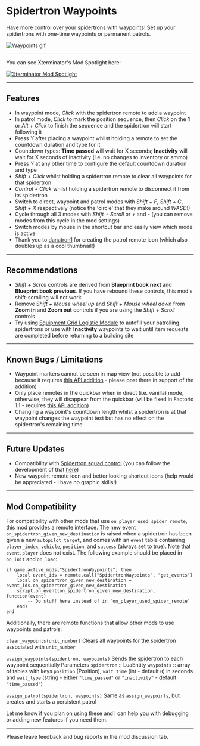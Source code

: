 Spidertron Waypoints
==================

Have more control over your spidertrons with waypoints! Set up your spidertrons with one-time waypoints or permanent patrols.

![Waypoints gif](https://i.imgur.com/FJW3E7V.gif)

-----
You can see Xterminator's Mod Spotlight here:

[![Xterminator Mod Spotlight](https://img.youtube.com/vi/RggwfbKXqoQ/0.jpg)](https://www.youtube.com/watch?v=RggwfbKXqoQ)

-----
Features
-----

- In waypoint mode, *Click* with the spidertron remote to add a waypoint
- In patrol mode, *Click* to mark the position sequence, then *Click* on the **1** or *Alt + Click* to finish the sequence and the spidertron will start following it
- Press *Y* after placing a waypoint whilst holding a remote to set the countdown duration and type for it
- Countdown types: **Time passed** will wait for X seconds; **Inactivity** will wait for X seconds of inactivity (i.e. no changes to inventory or ammo)
- Press *Y* at any other time to configure the default countdown duration and type
- *Shift + Click* whilst holding a spidertron remote to clear all waypoints for that spidertron
- *Control + Click* whilst holding a spidertron remote to disconnect it from its spidertron
- Switch to direct, waypoint and patrol modes with *Shift + F*, *Shift + C*, *Shift + X* respectively (notice the 'circle' that they make around *WASD*!)
- Cycle through all 3 modes with *Shift + Scroll* or *+* and *-* (you can remove modes from this cycle in the mod settings)
- Switch modes by mouse in the shortcut bar and easily view which mode is active
- Thank you to [danatron1](https://www.reddit.com/r/factorio/comments/iitlvi/i_made_a_mod_that_allows_you_to_set_waypoints/g3dzt1h) for creating the patrol remote icon (which also doubles up as a cool thumbnail!)

-----
Recommendations
-----

- *Shift + Scroll* controls are derived from **Blueprint book next** and **Blueprint book previous**. If you have rebound these controls, this mod's shift-scrolling will not work
- Remove *Shift + Mouse wheel up* and *Shift + Mouse wheel down* from **Zoom in** and **Zoom out** controls if you are using the *Shift + Scroll* controls
- Try using [Equipment Grid Logistic Module](https://mods.factorio.com/mod/EquipmentGridLogisticModule) to autofill your patrolling spidertrons or use with **Inactivity** waypoints to wait until item requests are completed before returning to a building site

-----
Known Bugs / Limitations
-----

- Waypoint markers cannot be seen in map view (not possible to add because it requires [this API addition](https://forums.factorio.com/viewtopic.php?f=28&t=76539&p=510027) - please post there in support of the addition)
- Only place remotes in the quickbar when in direct (i.e. vanilla) mode, otherwise, they will disappear from the quickbar (will be fixed in Factorio 1.1 - requires [this API addition](https://forums.factorio.com/viewtopic.php?f=28&t=88867))
- Changing a waypoint's countdown length whilst a spidertron is at that waypoint changes the waypoint text but has no effect on the spidertron's remaining time

-----
Future Updates
-----

- Compatibility with [Spidertron squad control](https://mods.factorio.com/mod/Spider_Control) (you can follow the development of that [here](https://github.com/npc-strider/spidertron-squad-control/pull/2))
- New waypoint remote icon and better looking shortcut icons (help would be appreciated - I have no graphic skills!)

-----
Mod Compatibility
-----

For compatibility with other mods that use `on_player_used_spider_remote`, this mod provides a remote interface. The new event `on_spidertron_given_new_destination` is raised when a spidertron has been given a new `autopilot_target`, and comes with an `event` table containing `player_index`, `vehicle`, `position`, and `success` (always set to true). Note that `event.player` does not exist. The following example should be placed in `on_init` and `on_load`:

```
if game.active_mods["SpidertronWaypoints"] then
    local event_ids = remote.call("SpidertronWaypoints", "get_events")
    local on_spidertron_given_new_destination = event_ids.on_spidertron_given_new_destination
    script.on_event(on_spidertron_given_new_destination, function(event)
        -- Do stuff here instead of in `on_player_used_spider_remote`
    end)
end
```

Additionally, there are remote functions that allow other mods to use waypoints and patrols:

`clear_waypoints(unit_number)`
Clears all waypoints for the spidertron associated with `unit_number`

`assign_waypoints(spidertron, waypoints)`
Sends the spidertron to each waypoint sequentially
Parameters
`spidertron` :: LuaEntity
`waypoints` :: array of tables with keys `position` (Position), `wait_time` (int - default `0`) in seconds and `wait_type` (string - either `"time_passed"` or `"inactivity"` - default `"time_passed"`)

`assign_patrol(spidertron, waypoints)`
Same as `assign_waypoints`, but creates and starts a persistent patrol

Let me know if you plan on using these and I can help you with debugging or adding new features if you need them.

-----

Please leave feedback and bug reports in the mod discussion tab.